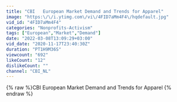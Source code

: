 ```yaml
---
title: "CBI   European Market Demand and Trends for Apparel"
image: "https:\/\/i.ytimg.com\/vi\/4FID7aMm4F4\/hqdefault.jpg"
vid_id: "4FID7aMm4F4"
categories: "Nonprofits-Activism"
tags: ["European","Market","Demand"]
date: "2022-03-08T13:09:29+03:00"
vid_date: "2020-11-17T23:40:30Z"
duration: "PT1H9M36S"
viewcount: "692"
likeCount: "12"
dislikeCount: ""
channel: "CBI_NL"
---
```

{% raw %}CBI   European Market Demand and Trends for Apparel {% endraw %}
